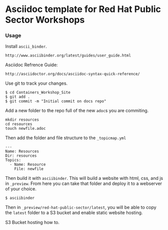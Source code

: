 # Asciidoc template for Red Hat Public Sector Workshops

### Usage

Install `ascii_binder`. 

	http://www.asciibinder.org/latest/guides/user_guide.html

Asciidoc Refrence Guide:

	http://asciidoctor.org/docs/asciidoc-syntax-quick-reference/


Use git to track your changes. 

```
$ cd Containers_Workshop_Site
$ git add .
$ git commit -m "Initial commit on docs repo"
```

Add a new folder to the repo full of the new `adoc`s you are commiting. 

```
mkdir resources
cd resources
touch newfile.adoc
```

Then add the folder and file structure to the `_topicmap.yml`

```
---
Name: Resources
Dir: resources
Topics:
  - Name: Resource
    File: newfile
```

Then build it with `asciibinder`. This will build a website with html, css, and js in `_preview`. From here you can take that folder and deploy it to a webserver of your choice.

```
$ asciibinder
```

Then in `_preview/red-hat-public-sector/latest`, you will be able to copy the `latest` folder to a S3 bucket and enable static website hosting.  

<TO DO> S3 Bucket hosting how to.